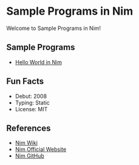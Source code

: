 # Sample Programs in Nim

Welcome to Sample Programs in Nim!

## Sample Programs

- [Hello World in Nim](https://github.com/jrg94/sample-programs/issues/68)

## Fun Facts

- Debut: 2008
- Typing: Static
- License: MIT

## References

- [Nim Wiki](https://en.wikipedia.org/wiki/Nim_(programming_language))
- [Nim Official Website](https://nim-lang.org/)
- [Nim GitHub](https://github.com/nim-lang/Nim)
